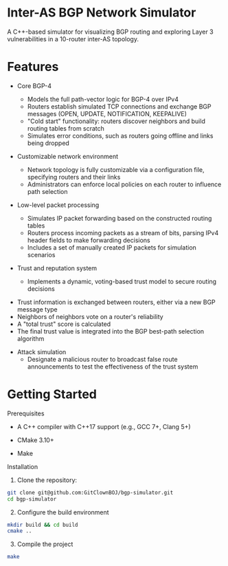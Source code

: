 # Inter-AS BGP Network Simulator

A C++-based simulator for visualizing BGP routing and exploring Layer 3 vulnerabilities in a 10-router inter-AS topology.

# Features

* Core BGP-4
  - Models the full path-vector logic for BGP-4 over IPv4
  - Routers establish simulated TCP connections and exchange BGP messages (OPEN, UPDATE, NOTIFICATION, KEEPALIVE)
  - "Cold start" functionality: routers discover neighbors and build routing tables from scratch
  - Simulates error conditions, such as routers going offline and links being dropped

* Customizable network environment
  - Network topology is fully customizable via a configuration file, specifying routers and their links
  -  Administrators can enforce local policies on each router to influence path selection

* Low-level packet processing
  - Simulates IP packet forwarding based on the constructed routing tables
  - Routers process incoming packets as a stream of bits, parsing IPv4 header fields to make forwarding decisions
  - Includes a set of manually created IP packets for simulation scenarios

* Trust and reputation system
  - Implements a dynamic, voting-based trust model to secure routing decisions
 - Trust information is exchanged between routers, either via a new BGP message type
 -  Neighbors of neighbors vote on a router's reliability
 -  A "total trust" score is calculated
 -  The final trust value is integrated into the BGP best-path selection algorithm

* Attack simulation
  - Designate a malicious router to broadcast false route announcements to test the effectiveness of the trust system

# Getting Started
Prerequisites

* A C++ compiler with C++17 support (e.g., GCC 7+, Clang 5+)

* CMake 3.10+

* Make

Installation

1. Clone the repository:

```sh
git clone git@github.com:GitClownBOJ/bgp-simulator.git
cd bgp-simulator
```
2. Configure the build environment

```sh
mkdir build && cd build
cmake ..
```

3. Compile the project

```sh
make
```
